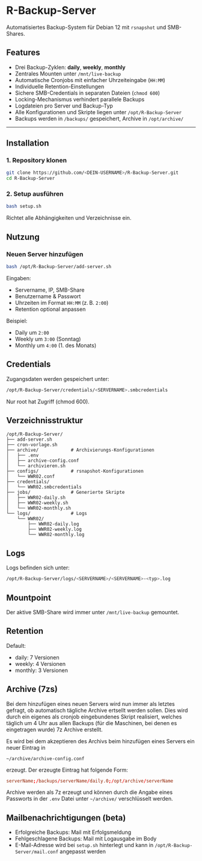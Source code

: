 # R-Backup-Server

Automatisiertes Backup-System für Debian 12 mit `rsnapshot` und SMB-Shares.

## Features

- Drei Backup-Zyklen: **daily**, **weekly**, **monthly**
- Zentrales Mounten unter `/mnt/live-backup`
- Automatische Cronjobs mit einfacher Uhrzeiteingabe (`HH:MM`)
- Individuelle Retention-Einstellungen
- Sichere SMB-Credentials in separaten Dateien (`chmod 600`)
- Locking-Mechanismus verhindert parallele Backups
- Logdateien pro Server und Backup-Typ
- Alle Konfigurationen und Skripte liegen unter `/opt/R-Backup-Server`
- Backups werden in `/backups/` gespeichert, Archive in `/opt/archive/`

---

## Installation

### 1. Repository klonen

```bash
git clone https://github.com/<DEIN-USERNAME>/R-Backup-Server.git
cd R-Backup-Server
```

### 2. Setup ausführen
```bash
bash setup.sh
```
Richtet alle Abhängigkeiten und Verzeichnisse ein.

## Nutzung

### Neuen Server hinzufügen
```bash
bash /opt/R-Backup-Server/add-server.sh
```
Eingaben:

- Servername, IP, SMB-Share
- Benutzername & Passwort
- Uhrzeiten im Format `HH:MM` (z. B. `2:00`)
- Retention optional anpassen

Beispiel:

- Daily um `2:00`
- Weekly um `3:00` (Sonntag)
- Monthly um `4:00` (1. des Monats)

## Credentials
Zugangsdaten werden gespeichert unter:
```bash
/opt/R-Backup-Server/credentials/<SERVERNAME>.smbcredentials
```
Nur root hat Zugriff (chmod 600).

## Verzeichnisstruktur

```plaintext
/opt/R-Backup-Server/
├── add-server.sh
├── cron-vorlage.sh
├── archive/            # Archivierungs-Konfigurationen
│   ├── .env
│   ├── archive-config.conf
│   └── archivieren.sh
├── configs/            # rsnapshot-Konfigurationen
│   └── WWR02.conf
├── credentials/
│   └── WWR02.smbcredentials
├── jobs/               # Generierte Skripte
│   ├── WWR02-daily.sh
│   ├── WWR02-weekly.sh
│   └── WWR02-monthly.sh
└── logs/               # Logs
    └── WWR02/
        ├── WWR02-daily.log
        ├── WWR02-weekly.log
        └── WWR02-monthly.log
```

## Logs

Logs befinden sich unter:
```bash
/opt/R-Backup-Server/logs/<SERVERNAME>/<SERVERNAME>-<typ>.log
```

## Mountpoint
Der aktive SMB-Share wird immer unter `/mnt/live-backup` gemountet.

## Retention
Default:

- daily: 7 Versionen
- weekly: 4 Versionen
- monthly: 3 Versionen

## Archive (7zs)
Bei dem hinzufügen eines neuen Servers wird nun immer als letztes gefragt, ob automatisch tägliche Archive ertsellt werden sollen.
Dies wird durch ein eigenes als cronjob eingebundenes Skript realisiert, welches täglich um 4 Uhr aus allen Backups (für die Maschinen, bei denen es eingetragen wurde) 7z Archive erstellt.

Es wird bei dem akzeptieren des Archivs beim hinzufügen eines Servers ein neuer Eintrag in
```
~/archive/archive-config.conf
```
erzeugt. Der erzeugte Eintrag hat folgende Form:
```conf
serverName;/backups/serverName/daily.0;/opt/archive/serverName
```
Archive werden als 7z erzeugt und können durch die Angabe eines Passworts in der `.env` Datei unter `~/archive/` verschlüsselt werden.


## Mailbenachrichtigungen (beta)

- Erfolgreiche Backups: Mail mit Erfolgsmeldung
- Fehlgeschlagene Backups: Mail mit Logausgabe im Body
- E-Mail-Adresse wird bei `setup.sh` hinterlegt und kann in `/opt/R-Backup-Server/mail.conf` angepasst werden
